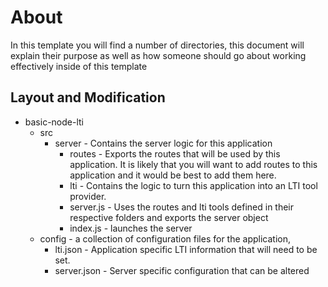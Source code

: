 # About

In this template you will find a number of directories, this document will
explain their purpose as well as how someone should go about working effectively
inside of this template

## Layout and Modification

* basic-node-lti
  * src
    * server - Contains the server logic for this application
      * routes - Exports the routes that will be used by this application.
      It is likely that you will want to add routes to this application and it
      would be best to add them here.
      * lti - Contains the logic to turn this application into an LTI tool
      provider.
      * server.js - Uses the routes and lti tools defined in their respective
      folders and exports the server object
      * index.js - launches the server
  * config - a collection of configuration files for the application,
    * lti.json - Application specific LTI information that will need to be set.
    * server.json - Server specific configuration that can be altered
